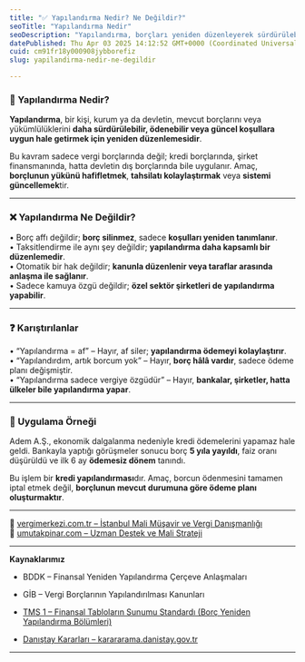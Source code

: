 ```yaml
---
title: "✅ Yapılandırma Nedir? Ne Değildir?"
seoTitle: "Yapılandırma Nedir"
seoDescription: "Yapılandırma, borçları yeniden düzenleyerek sürdürülebilir hale getiren bir işlemdir. Borç affı veya sadece vergiye özgü değildir"
datePublished: Thu Apr 03 2025 14:12:52 GMT+0000 (Coordinated Universal Time)
cuid: cm91fr18y000908jybborefiz
slug: yapilandirma-nedir-ne-degildir

---
```


### 🔹 Yapılandırma Nedir?

**Yapılandırma**, bir kişi, kurum ya da devletin, mevcut borçlarını veya yükümlülüklerini **daha sürdürülebilir, ödenebilir veya güncel koşullara uygun hale getirmek için yeniden düzenlemesidir**.

Bu kavram sadece vergi borçlarında değil; kredi borçlarında, şirket finansmanında, hatta devletin dış borçlarında bile uygulanır. Amaç, **borçlunun yükünü hafifletmek**, **tahsilatı kolaylaştırmak** veya **sistemi güncellemek**tir.

---

### ❌ Yapılandırma Ne Değildir?

• Borç affı değildir; **borç silinmez**, sadece **koşulları yeniden tanımlanır**.  
• Taksitlendirme ile aynı şey değildir; **yapılandırma daha kapsamlı bir düzenlemedir**.  
• Otomatik bir hak değildir; **kanunla düzenlenir veya taraflar arasında anlaşma ile sağlanır**.  
• Sadece kamuya özgü değildir; **özel sektör şirketleri de yapılandırma yapabilir**.

---

### ❓ Karıştırılanlar

• “Yapılandırma = af” – Hayır, af siler; **yapılandırma ödemeyi kolaylaştırır**.  
• “Yapılandırdım, artık borcum yok” – Hayır, **borç hâlâ vardır**, sadece ödeme planı değişmiştir.  
• “Yapılandırma sadece vergiye özgüdür” – Hayır, **bankalar, şirketler, hatta ülkeler bile yapılandırma yapar**.

---

### 🧠 Uygulama Örneği

Adem A.Ş., ekonomik dalgalanma nedeniyle kredi ödemelerini yapamaz hale geldi. Bankayla yaptığı görüşmeler sonucu borç **5 yıla yayıldı**, faiz oranı düşürüldü ve ilk 6 ay **ödemesiz dönem** tanındı.

Bu işlem bir **kredi yapılandırması**dır. Amaç, borcun ödenmesini tamamen iptal etmek değil, **borçlunun mevcut durumuna göre ödeme planı oluşturmaktır**.

---

📎 [vergimerkezi.com.tr – İstanbul Mali Müşavir ve Vergi Danışmanlığı](https://vergimerkezi.com.tr)  
📎 [umutakpinar.com – Uzman Destek ve Mali Strateji](https://umutakpinar.com)

---

**Kaynaklarımız**

* BDDK – Finansal Yeniden Yapılandırma Çerçeve Anlaşmaları
    
* GİB – Vergi Borçlarının Yapılandırılması Kanunları
    
* [TMS 1 – Finansal Tabloların Sunumu Standardı (Borç Yeniden Yapılandırma Bölümleri)](https://kgk.gov.tr/)
    
* [Danıştay Kararları – karararama.danistay.gov.tr](https://karararama.danistay.gov.tr/)
    

---